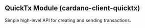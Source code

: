 ## QuickTx Module (cardano-client-quicktx)

Simple high-level API for creating and sending transactions.
